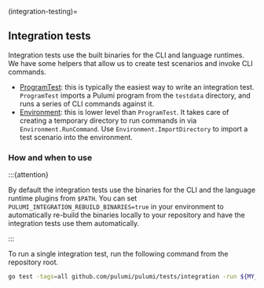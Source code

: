 (integration-testing)=
## Integration tests

Integration tests use the built binaries for the CLI and language runtimes. We have some helpers that allow us to create test scenarios and invoke CLI commands.

* [ProgramTest](gh-file:pulumi#pkg/testing/integration/program.go#L853): this is typically the easiest way to write an integration test. `ProgramTest` imports a Pulumi program from the `testdata` directory, and runs a series of CLI commands against it.
* [Environment](gh-file:pulumi#sdk/go/common/testing/environment.go#L42): this is lower level than `ProgramTest`. It takes care of creating a temporary directory to run commands in via `Environment.RunCommand`. Use `Environment.ImportDirectory` to import a test scenario into the environment.

### How and when to use

:::{attention}

By default the integration tests use the binaries for the CLI and the language runtime plugins from `$PATH`.  You can set `PULUMI_INTEGRATION_REBUILD_BINARIES=true` in your environment to automatically re-build the binaries locally to your repository and have the integration tests use them automatically.

:::

To run a single integration test, run the following command from the repository root.

```bash
go test -tags=all github.com/pulumi/pulumi/tests/integration -run ${MY_TEST_TO_RUN}
```
